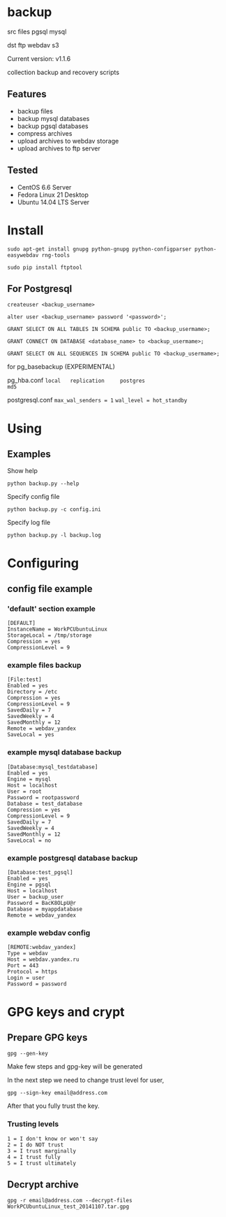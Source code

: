 backup
======

src
    files
    pgsql
    mysql

dst
    ftp
    webdav
    s3



Current version: v1.1.6

collection backup and recovery scripts

## Features

* backup files
* backup mysql databases
* backup pgsql databases
* compress archives
* upload archives to webdav storage
* upload archives to ftp server

## Tested

* CentOS 6.6 Server
* Fedora Linux 21 Desktop
* Ubuntu 14.04 LTS Server

# Install

`sudo apt-get install gnupg python-gnupg python-configparser python-easywebdav rng-tools`

`sudo pip install ftptool`


## For Postgresql

`createuser <backup_username>`

`alter user <backup_username> password '<password>';`


`GRANT SELECT ON ALL TABLES IN SCHEMA public TO <backup_usermame>;`

`GRANT CONNECT ON DATABASE <database_name> to <backup_usermame>;`

`GRANT SELECT ON ALL SEQUENCES IN SCHEMA public TO <backup_usermame>;`


for pg_basebackup (EXPERIMENTAL)

pg_hba.conf
`local   replication     postgres                                md5`

postgresql.conf
`max_wal_senders = 1`
`wal_level = hot_standby`


# Using

## Examples

Show help

`python backup.py --help`

Specify config file

`python backup.py -c config.ini`

Specify log file

`python backup.py -l backup.log`

# Configuring

## config file example

### 'default' section example

```
[DEFAULT]
InstanceName = WorkPCUbuntuLinux
StorageLocal = /tmp/storage
Compression = yes
CompressionLevel = 9
```

### example files backup

```
[File:test]
Enabled = yes
Directory = /etc
Compression = yes
CompressionLevel = 9
SavedDaily = 7
SavedWeekly = 4
SavedMonthly = 12
Remote = webdav_yandex
SaveLocal = yes
```

### example mysql database backup

```
[Database:mysql_testdatabase]
Enabled = yes
Engine = mysql
Host = localhost
User = root
Password = rootpassword
Database = test_database
Compression = yes
CompressionLevel = 9
SavedDaily = 7
SavedWeekly = 4
SavedMonthly = 12
SaveLocal = no
```

### example postgresql database backup

```
[Database:test_pgsql]
Enabled = yes
Engine = pgsql
Host = localhost
User = backup_user
Password = BacK8OLpU@r
Database = myappdatabase
Remote = webdav_yandex
```

### example webdav config

```
[REMOTE:webdav_yandex]
Type = webdav
Host = webdav.yandex.ru
Port = 443
Protocol = https
Login = user
Password = password
```

# GPG keys and crypt

## Prepare GPG keys

`gpg --gen-key`

Make few steps and gpg-key will be generated

In the next step we need to change trust level for user,

`gpg --sign-key email@address.com`

After that you fully trust the key.

### Trusting levels

    1 = I don't know or won't say
    2 = I do NOT trust
    3 = I trust marginally
    4 = I trust fully
    5 = I trust ultimately

## Decrypt archive

`gpg -r email@address.com --decrypt-files WorkPCUbuntuLinux_test_20141107.tar.gpg`

